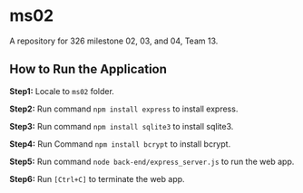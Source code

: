 # ms02

A repository for 326 milestone 02, 03, and 04, Team 13.

## How to Run the Application

**Step1:** Locale to `ms02` folder.

**Step2:** Run command `npm install express` to install express.

**Step3:** Run command `npm install sqlite3` to install sqlite3.

**Step4:** Run Command `npm install bcrypt` to install bcrypt.

**Step5:** Run command `node back-end/express_server.js` to run the web app.

**Step6:** Run `[Ctrl+C]` to terminate the web app.
